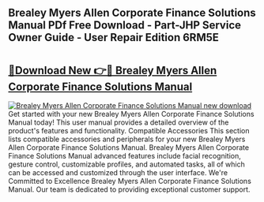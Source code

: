 ## Brealey Myers Allen Corporate Finance Solutions Manual PDf Free Download - Part-JHP Service Owner Guide - User Repair Edition 6RM5E

# <h2><a href="http://bc84797.oget.top/?id=Brealey+Myers+Allen+Corporate+Finance+Solutions+Manual">🔗Download New 👉🔴 Brealey Myers Allen Corporate Finance Solutions Manual</a></h2>

[![Brealey Myers Allen Corporate Finance Solutions Manual new download](https://i.imgur.com/5g1atiW.png)](http://bc84797.oget.top/?id=Brealey+Myers+Allen+Corporate+Finance+Solutions+Manual)
Get started with your new Brealey Myers Allen Corporate Finance Solutions Manual today! This user manual provides a detailed overview of the product's features and functionality. Compatible Accessories This section lists compatible accessories and peripherals for your new Brealey Myers Allen Corporate Finance Solutions Manual. Brealey Myers Allen Corporate Finance Solutions Manual advanced features include facial recognition, gesture control, customizable profiles, and automated tasks, all of which can be accessed and customized through the user interface. We're Committed to Excellence Brealey Myers Allen Corporate Finance Solutions Manual. Our team is dedicated to providing exceptional customer support.
